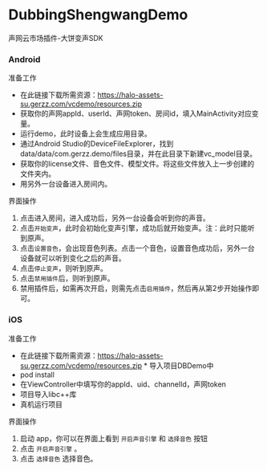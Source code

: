 # DubbingShengwangDemo
声网云市场插件-大饼变声SDK

### Android

准备工作
* 在此链接下载所需资源：https://halo-assets-su.gerzz.com/vcdemo/resources.zip
* 获取你的声网appId、userId、声网token、房间id，填入MainActivity对应变量。
* 运行demo，此时设备上会生成应用目录。
* 通过Android Studio的DeviceFileExplorer，找到data/data/com.gerzz.demo/files目录，并在此目录下新建vc_model目录。
* 获取你的license文件、音色文件、模型文件。将这些文件放入上一步创建的文件夹内。
* 用另外一台设备进入房间内。

界面操作
1. 点击进入房间，进入成功后，另外一台设备会听到你的声音。
2. 点击`开始变声`，此时会初始化变声引擎，成功后就开始变声。注：此时只能听到原声。
3. 点击`设置音色`，会出现音色列表。点击一个音色，设置音色成功后，另外一台设备就可以听到变化之后的声音。
4. 点击`停止变声`，则听到原声。
5. 点击`禁用插件`后，则听到原声。
6. 禁用插件后，如需再次开启，则需先点击`启用插件`，然后再从第2步开始操作即可。

### iOS

准备工作
* 在此链接下载所需资源：https://halo-assets-su.gerzz.com/vcdemo/resources.zip * 导入项目DBDemo中
* pod install
* 在ViewController中填写你的appId、uid、channelId，声网token
* 项目导入libc++库
* 真机运行项目

界面操作
1. 启动 app，你可以在界面上看到 `开启声音引擎` 和 `选择音色` 按钮
2. 点击 `开启声音引擎` 。
3. 点击 `选择音色` 选择音色。

